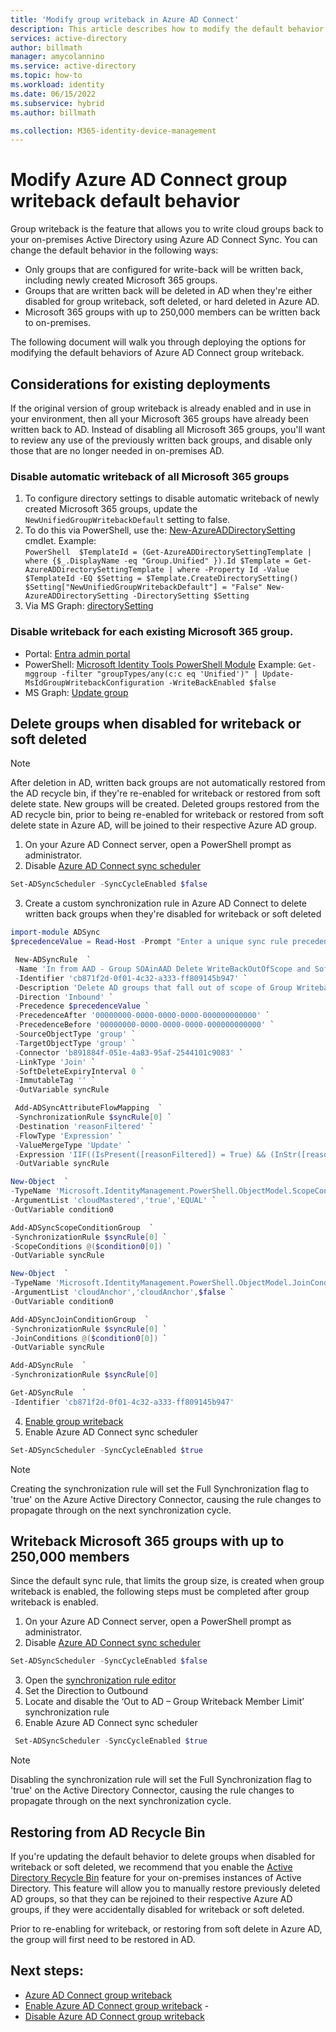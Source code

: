 ```yaml
---
title: 'Modify group writeback in Azure AD Connect'
description: This article describes how to modify the default behavior for group writeback in Azure AD Connect. 
services: active-directory
author: billmath
manager: amycolannino
ms.service: active-directory
ms.topic: how-to
ms.workload: identity
ms.date: 06/15/2022
ms.subservice: hybrid
ms.author: billmath

ms.collection: M365-identity-device-management
---
```




# Modify Azure AD Connect group writeback default behavior 

Group writeback is the feature that allows you to write cloud groups back to your on-premises Active Directory using Azure AD Connect Sync.  You can change the default behavior in the following ways: 

   - Only groups that are configured for write-back will be written back, including newly created Microsoft 365 groups. 
   - Groups that are written back will be deleted in AD when they're either disabled for group writeback, soft deleted, or hard deleted in Azure AD. 
   - Microsoft 365 groups with up to 250,000 members can be written back to on-premises. 

The following document will walk you through deploying the options for modifying the default behaviors of Azure AD Connect group writeback. 

## Considerations for existing deployments 

If the original version of group writeback is already enabled and in use in your environment, then all your Microsoft 365 groups have already been written back to AD. Instead of disabling all Microsoft 365 groups, you'll want to review any use of the previously written back groups, and disable only those that are no longer needed in on-premises AD. 

### Disable automatic writeback of all Microsoft 365 groups 

   1. To configure directory settings to disable automatic writeback of newly created Microsoft 365 groups, update the `NewUnifiedGroupWritebackDefault` setting to false. 
   2. To do this via PowerShell, use the: [New-AzureADDirectorySetting](../enterprise-users/groups-settings-cmdlets.md) cmdlet. 
   Example:  
     ```PowerShell 
     $TemplateId = (Get-AzureADDirectorySettingTemplate | where {$_.DisplayName -eq "Group.Unified" }).Id
     $Template = Get-AzureADDirectorySettingTemplate | where -Property Id -Value $TemplateId -EQ
     $Setting = $Template.CreateDirectorySetting()
     $Setting["NewUnifiedGroupWritebackDefault"] = "False"
     New-AzureADDirectorySetting -DirectorySetting $Setting 
     ``` 
   3. Via MS Graph: [directorySetting](/graph/api/resources/directorysetting?view=graph-rest-beta) 

### Disable writeback for each existing Microsoft 365 group. 

- Portal: [Entra admin portal](../enterprise-users/groups-write-back-portal.md) 
- PowerShell: [Microsoft Identity Tools PowerShell Module](https://www.powershellgallery.com/packages/MSIdentityTools/2.0.16) 
     Example: `Get-mggroup -filter "groupTypes/any(c:c eq 'Unified')" | Update-MsIdGroupWritebackConfiguration -WriteBackEnabled $false` 
- MS Graph: [Update group](/graph/api/group-update?tabs=http&view=graph-rest-beta) 

 

## Delete groups when disabled for writeback or soft deleted 

>[!Note]  
>After deletion in AD, written back groups are not automatically restored from the AD recycle bin, if they're re-enabled for writeback or restored from soft delete state. New groups will be created.  Deleted groups restored from the AD recycle bin, prior to being re-enabled for writeback or restored from soft delete state in Azure AD, will be joined to their respective Azure AD group. 

 1. On your Azure AD Connect server, open a PowerShell prompt as administrator. 
 2. Disable [Azure AD Connect sync scheduler](./how-to-connect-sync-feature-scheduler.md) 
 ``` PowerShell 
 Set-ADSyncScheduler -SyncCycleEnabled $false
 ``` 
3. Create a custom synchronization rule in Azure AD Connect to delete written back groups when they're disabled for writeback or soft deleted  
 ```PowerShell 
 import-module ADSync 
 $precedenceValue = Read-Host -Prompt "Enter a unique sync rule precedence value [0-99]" 

  New-ADSyncRule  `
  -Name 'In from AAD - Group SOAinAAD Delete WriteBackOutOfScope and SoftDelete' `
  -Identifier 'cb871f2d-0f01-4c32-a333-ff809145b947' `
  -Description 'Delete AD groups that fall out of scope of Group Writeback or get Soft Deleted in Azure AD' `
  -Direction 'Inbound' `
  -Precedence $precedenceValue `
  -PrecedenceAfter '00000000-0000-0000-0000-000000000000' `
  -PrecedenceBefore '00000000-0000-0000-0000-000000000000' `
  -SourceObjectType 'group' `
  -TargetObjectType 'group' `
  -Connector 'b891884f-051e-4a83-95af-2544101c9083' `
  -LinkType 'Join' `
  -SoftDeleteExpiryInterval 0 `
  -ImmutableTag '' `
  -OutVariable syncRule

  Add-ADSyncAttributeFlowMapping  `
  -SynchronizationRule $syncRule[0] `
  -Destination 'reasonFiltered' `
  -FlowType 'Expression' `
  -ValueMergeType 'Update' `
  -Expression 'IIF((IsPresent([reasonFiltered]) = True) && (InStr([reasonFiltered], "WriteBackOutOfScope") > 0 || InStr([reasonFiltered], "SoftDelete") > 0), "DeleteThisGroupInAD", [reasonFiltered])' `
  -OutVariable syncRule

 New-Object  `
 -TypeName 'Microsoft.IdentityManagement.PowerShell.ObjectModel.ScopeCondition' `
 -ArgumentList 'cloudMastered','true','EQUAL' `
 -OutVariable condition0

 Add-ADSyncScopeConditionGroup  `
 -SynchronizationRule $syncRule[0] `
 -ScopeConditions @($condition0[0]) `
 -OutVariable syncRule
 
 New-Object  `
 -TypeName 'Microsoft.IdentityManagement.PowerShell.ObjectModel.JoinCondition' `
 -ArgumentList 'cloudAnchor','cloudAnchor',$false `
 -OutVariable condition0

 Add-ADSyncJoinConditionGroup  `
 -SynchronizationRule $syncRule[0] `
 -JoinConditions @($condition0[0]) `
 -OutVariable syncRule

 Add-ADSyncRule  `
 -SynchronizationRule $syncRule[0]

 Get-ADSyncRule  `
 -Identifier 'cb871f2d-0f01-4c32-a333-ff809145b947'
 ``` 

4. [Enable group writeback](how-to-connect-group-writeback-enable.md) 
5. Enable Azure AD Connect sync scheduler 
 ``` PowerShell 
 Set-ADSyncScheduler -SyncCycleEnabled $true
 ``` 

>[!Note] 
>Creating the synchronization rule will set the Full Synchronization flag to 'true' on the Azure Active Directory Connector, causing the rule changes to propagate through on the next synchronization cycle. 

## Writeback Microsoft 365 groups with up to 250,000 members 

Since the default sync rule, that limits the group size, is created when group writeback is enabled, the following steps must be completed after group writeback is enabled. 

1. On your Azure AD Connect server, open a PowerShell prompt as administrator. 
2. Disable [Azure AD Connect sync scheduler](./how-to-connect-sync-feature-scheduler.md) 
 ``` PowerShell 
 Set-ADSyncScheduler -SyncCycleEnabled $false
 ``` 
3. Open the [synchronization rule editor](./how-to-connect-create-custom-sync-rule.md) 
4. Set the Direction to Outbound 
5. Locate and disable the ‘Out to AD – Group Writeback Member Limit’ synchronization rule 
6. Enable Azure AD Connect sync scheduler 
``` PowerShell 
 Set-ADSyncScheduler -SyncCycleEnabled $true
``` 

>[!Note] 
>Disabling the synchronization rule will set the Full Synchronization flag to 'true' on the Active Directory Connector, causing the rule changes to propagate through on the next synchronization cycle. 

 

## Restoring from AD Recycle Bin 

If you're updating the default behavior to delete groups when disabled for writeback or soft deleted, we recommend that you enable the [Active Directory Recycle Bin](./how-to-connect-sync-recycle-bin.md) feature for your on-premises instances of Active Directory.  This feature will allow you to manually restore previously deleted AD groups, so that they can be rejoined to their respective Azure AD groups, if they were accidentally disabled for writeback or soft deleted. 

Prior to re-enabling for writeback, or restoring from soft delete in Azure AD, the group will first need to be restored in AD. 

 

## Next steps: 

- [Azure AD Connect group writeback](how-to-connect-group-writeback-v2.md) 
- [Enable Azure AD Connect group writeback](how-to-connect-group-writeback-enable.md)  - 
- [Disable Azure AD Connect group writeback](how-to-connect-group-writeback-disable.md)
